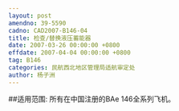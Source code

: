 ```yaml
---
layout: post
amendno: 39-5590
cadno: CAD2007-B146-04
title: 检查/替换液压蓄能器
date: 2007-03-26 00:00:00 +0800
effdate: 2007-04-04 00:00:00 +0800
tag: B146
categories: 民航西北地区管理局适航审定处
author: 杨子洲
---
```


##适用范围:
所有在中国注册的BAe 146全系列飞机。

